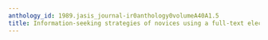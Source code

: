 ```yaml
---
anthology_id: 1989.jasis_journal-ir0anthology0volumeA40A1.5
title: Information-seeking strategies of novices using a full-text electronic encyclopedia
---
```

